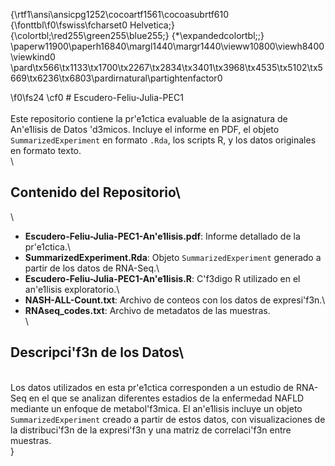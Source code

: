 {\rtf1\ansi\ansicpg1252\cocoartf1561\cocoasubrtf610
{\fonttbl\f0\fswiss\fcharset0 Helvetica;}
{\colortbl;\red255\green255\blue255;}
{\*\expandedcolortbl;;}
\paperw11900\paperh16840\margl1440\margr1440\vieww10800\viewh8400\viewkind0
\pard\tx566\tx1133\tx1700\tx2267\tx2834\tx3401\tx3968\tx4535\tx5102\tx5669\tx6236\tx6803\pardirnatural\partightenfactor0

\f0\fs24 \cf0 # Escudero-Feliu-Julia-PEC1\
\
Este repositorio contiene la pr\'e1ctica evaluable de la asignatura de An\'e1lisis de Datos \'d3micos. Incluye el informe en PDF, el objeto `SummarizedExperiment` en formato `.Rda`, los scripts R, y los datos originales en formato texto.\
\
## Contenido del Repositorio\
\
- **Escudero-Feliu-Julia-PEC1-An\'e1lisis.pdf**: Informe detallado de la pr\'e1ctica.\
- **SummarizedExperiment.Rda**: Objeto `SummarizedExperiment` generado a partir de los datos de RNA-Seq.\
- **Escudero-Feliu-Julia-PEC1-An\'e1lisis.R**: C\'f3digo R utilizado en el an\'e1lisis exploratorio.\
- **NASH-ALL-Count.txt**: Archivo de conteos con los datos de expresi\'f3n.\
- **RNAseq_codes.txt**: Archivo de metadatos de las muestras.\
\
## Descripci\'f3n de los Datos\
\
Los datos utilizados en esta pr\'e1ctica corresponden a un estudio de RNA-Seq en el que se analizan diferentes estadios de la enfermedad NAFLD mediante un enfoque de metabol\'f3mica. El an\'e1lisis incluye un objeto `SummarizedExperiment` creado a partir de estos datos, con visualizaciones de la distribuci\'f3n de la expresi\'f3n y una matriz de correlaci\'f3n entre muestras.\
}
